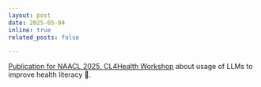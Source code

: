 ```yaml
---
layout: post
date: 2025-05-04
inline: true
related_posts: false

---
```


[Publication for NAACL 2025, CL4Health Workshop](https://aclanthology.org/2025.cl4health-1.23/) about usage of LLMs to improve health literacy 🙂.